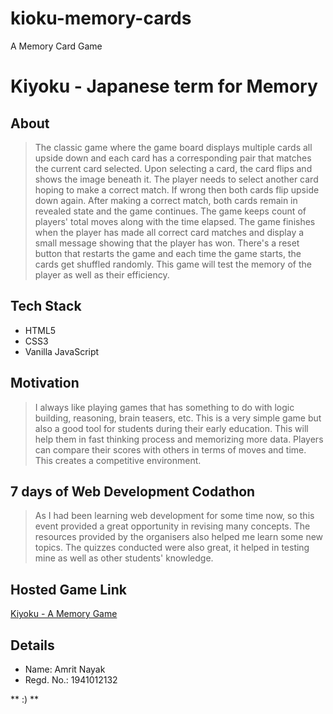 # kioku-memory-cards
A Memory Card Game

# Kiyoku - Japanese term for Memory

## About
> The classic game where the game board displays multiple cards all upside down and each card has a corresponding pair that matches the current card selected.
> Upon selecting a card, the card flips and shows the image beneath it.
> The player needs to select another card hoping to make a correct match. If wrong then both cards flip upside down again. After making a correct match, both cards remain in revealed state and the game continues.
> The game keeps count of players' total moves along with the time elapsed.
> The game finishes when the player has made all correct card matches and display a small message showing that the player has won.
> There's a reset button that restarts the game and each time the game starts, the cards get shuffled randomly.
> This game will test the memory of the player as well as their efficiency.

## Tech Stack
* HTML5
* CSS3
* Vanilla JavaScript

## Motivation
> I always like playing games that has something to do with logic building, reasoning, brain teasers, etc.
> This is a very simple game but also a good tool for students during their early education.
> This will help them in fast thinking process and memorizing more data.
> Players can compare their scores with others in terms of moves and time. This creates a competitive environment.

## 7 days of Web Development Codathon

> As I had been learning web development for some time now, so this event provided a great opportunity in revising many concepts.
> The resources provided by the organisers also helped me learn some new topics.
> The quizzes conducted were also great, it helped in testing mine as well as other students' knowledge.

## Hosted Game Link
[Kiyoku - A Memory Game](https://amritnayak.github.io/kioku-memory-cards/)

## Details
* Name: Amrit Nayak
* Regd. No.: 1941012132

** :) **
